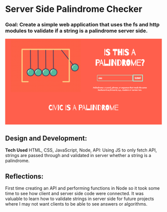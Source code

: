 # Server Side Palindrome Checker

### Goal: Create a simple web application that uses the fs and http modules to validate if a string is a palindrome server side.

![alt tag](screenshot.png)

## Design and Development:
**Tech Used** HTML, CSS, JavaScript, Node, API:
Using JS to only fetch API, strings are passed through and validated in server whether a string is a palindrome.

## Reflections:
First time creating an API and performing functions in Node so it took some time to see how client and server side code were connected. It was valuable to learn how to validate strings in server side for future projects where I may not want clients to be able to see answers or algorithms.
